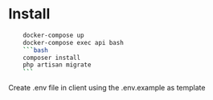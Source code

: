
# Install
```bash
    docker-compose up
    docker-compose exec api bash
    ```bash
    composer install
    php artisan migrate 
    ```
```
Create .env file in client using the .env.example as template


